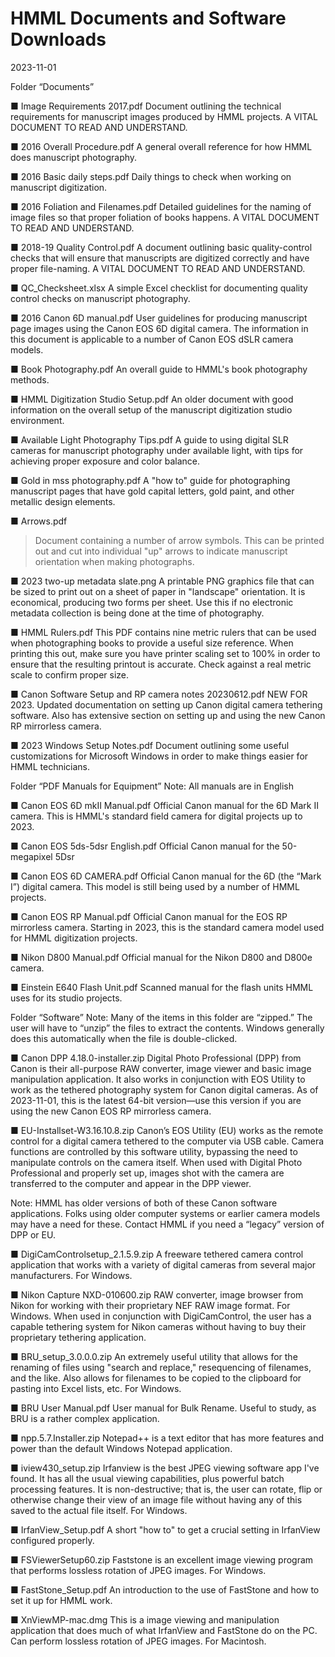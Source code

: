 # HMML Documents and Software Downloads
2023-11-01

Folder “Documents”

■ Image Requirements 2017.pdf
Document outlining the technical requirements for manuscript images produced by
HMML projects. A VITAL DOCUMENT TO READ AND UNDERSTAND.

■ 2016 Overall Procedure.pdf
A general overall reference for how HMML does manuscript photography.

■ 2016 Basic daily steps.pdf
Daily things to check when working on manuscript digitization.

■ 2016 Foliation and Filenames.pdf
Detailed guidelines for the naming of image files so that proper foliation of books happens. A VITAL DOCUMENT TO READ AND UNDERSTAND.

■ 2018-19 Quality Control.pdf
A document outlining basic quality-control checks that will ensure that manuscripts are digitized correctly and have proper file-naming. A VITAL DOCUMENT TO READ AND UNDERSTAND.

■ QC_Checksheet.xlsx
A simple Excel checklist for documenting quality control checks on manuscript photography.

■ 2016 Canon 6D manual.pdf
User guidelines for producing manuscript page images using the Canon EOS 6D digital camera. The information in this document is applicable to a number of Canon EOS dSLR camera models.

■ Book Photography.pdf
An overall guide to HMML's book photography methods.

■ HMML Digitization Studio Setup.pdf
An older document with good information on the overall setup of the manuscript digitization studio environment.

■ Available Light Photography Tips.pdf
A guide to using digital SLR cameras for manuscript photography under available light, with tips for achieving proper exposure and color balance.


■ Gold in mss photography.pdf
A "how to" guide for photographing manuscript pages that have gold capital letters, gold paint, and other metallic design elements.

■ Arrows.pdf
>Document containing a number of arrow symbols. This can be printed out and cut into individual "up" arrows to indicate manuscript orientation when making photographs.

■ 2023 two-up metadata slate.png
A printable PNG graphics file that can be sized to print out on a sheet of paper in "landscape" orientation. It is economical, producing two forms per sheet. Use this if no electronic metadata collection is being done at the time of photography.

■ HMML Rulers.pdf
This PDF contains nine metric rulers that can be used when photographing books to provide a useful size reference. When printing this out, make sure you have printer scaling set to 100% in order to ensure that the resulting printout is accurate. Check against a real metric scale to confirm proper size.

■ Canon Software Setup and RP camera notes 20230612.pdf
NEW FOR 2023. Updated documentation on setting up Canon digital camera tethering software. Also has extensive section on setting up and using the new Canon RP mirrorless camera.

■ 2023 Windows Setup Notes.pdf
Document outlining some useful customizations for Microsoft Windows in order to make things easier for HMML technicians.

Folder “PDF Manuals for Equipment”
Note: All manuals are in English

■ Canon EOS 6D mkII Manual.pdf
Official Canon manual for the 6D Mark II camera. This is HMML's standard field camera for digital projects up to 2023.

■ Canon EOS 5ds-5dsr English.pdf
Official Canon manual for the 50-megapixel 5Dsr

■ Canon EOS 6D CAMERA.pdf
Official Canon manual for the 6D (the “Mark I”) digital camera. This model is still being used by a number of HMML projects.

■ Canon EOS RP Manual.pdf
Official Canon manual for the EOS RP mirrorless camera. Starting in 2023, this is the standard camera model used for HMML digitization projects.

■ Nikon D800 Manual.pdf
Official manual for the Nikon D800 and D800e camera.
 

■ Einstein E640 Flash Unit.pdf
Scanned manual for the flash units HMML uses for its studio projects.

Folder “Software”
Note: Many of the items in this folder are “zipped.” The user will have to “unzip” the files to extract the contents. Windows generally does this automatically when the file is double-clicked.

■ Canon DPP 4.18.0-installer.zip
Digital Photo Professional (DPP) from Canon is their all-purpose RAW converter, image viewer and basic image manipulation application. It also works in conjunction with EOS Utility to work as the tethered photography system for Canon digital cameras. As of 2023-11-01, this is the latest 64-bit version—use this version if you are using the new Canon EOS RP mirrorless camera.

■ EU-Installset-W3.16.10.8.zip
Canon’s EOS Utility (EU) works as the remote control for a digital camera tethered to the computer via USB cable. Camera functions are controlled by this software utility, bypassing the need to manipulate controls on the camera itself. When used with Digital Photo Professional and properly set up, images shot with the camera are transferred to the computer and appear in the DPP viewer.

Note: HMML has older versions of both of these Canon software applications. Folks using older computer systems or earlier camera models may have a need for these. Contact HMML if you need a “legacy” version of DPP or EU.

■ DigiCamControlsetup_2.1.5.9.zip
A freeware tethered camera control application that works with a variety of digital cameras from several major manufacturers. For Windows.

■ Nikon Capture NXD-010600.zip
RAW converter, image browser from Nikon for working with their proprietary NEF RAW image format. For Windows. When used in conjunction with DigiCamControl, the user has a capable tethering system for Nikon cameras without having to buy their proprietary tethering application.

■ BRU_setup_3.0.0.0.zip
An extremely useful utility that allows for the renaming of files using "search and replace," resequencing of filenames, and the like. Also allows for filenames to be copied to the clipboard for pasting into Excel lists, etc. For Windows.

■ BRU User Manual.pdf
User manual for Bulk Rename. Useful to study, as BRU is a rather complex application.

■ npp.5.7.Installer.zip
Notepad++ is a text editor that has more features and power than the default Windows Notepad application.
 

■ iview430_setup.zip
Irfanview is the best JPEG viewing software app I've found. It has all the usual viewing capabilities, plus powerful batch processing features. It is non-destructive; that is, the user can rotate, flip or otherwise change their view of an image file without having any of this saved to the actual file itself. For Windows.

■ IrfanView_Setup.pdf
A short "how to" to get a crucial setting in IrfanView configured properly.

■ FSViewerSetup60.zip
Faststone is an excellent image viewing program that performs lossless rotation of JPEG images. For Windows.

■ FastStone_Setup.pdf
An introduction to the use of FastStone and how to set it up for HMML work.

■ XnViewMP-mac.dmg
This is a image viewing and manipulation application that does much of what IrfanView and FastStone do on the PC. Can perform lossless rotation of JPEG images. For Macintosh.
